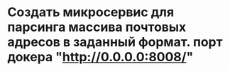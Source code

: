 # Создать микросервис для парсинга массива почтовых адресов в заданный формат. порт докера "http://0.0.0.0:8008/"

